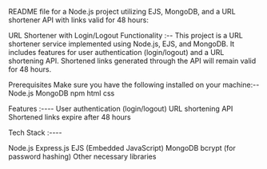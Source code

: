 README file for a Node.js project utilizing EJS, MongoDB, and a URL shortener API with links valid for 48 hours:

URL Shortener with Login/Logout Functionality :--
This project is a URL shortener service implemented using Node.js, EJS, and MongoDB.
It includes features for user authentication (login/logout) and a URL shortening API. 
Shortened links generated through the API will remain valid for 48 hours.

Prerequisites
Make sure you have the following installed on your machine:--
Node.js
MongoDB
npm 
html css

Features :----
User authentication (login/logout)
URL shortening API
Shortened links expire after 48 hours


Tech Stack :----

Node.js
Express.js
EJS (Embedded JavaScript)
MongoDB
bcrypt (for password hashing)
Other necessary libraries
